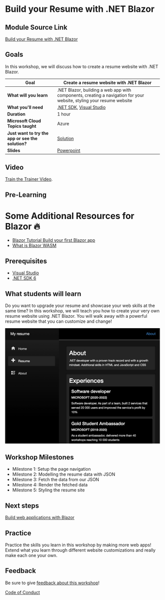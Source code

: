 # Build your Resume with .NET Blazor

## Module Source Link

[Build your Resume with .NET Blazor](https://github.com/microsoft/dotnetconf-studentzone/tree/main/Build%20your%20Project%20Portfolio%20website%20with%20.NET)

## Goals

In this workshop, we will discuss how to create a resume website with .NET Blazor.

| **Goal**              | Create a resume website with .NET Blazor                                    |
| ----------------------------- | --------------------------------------------------------------------- |
| **What will you learn**       | .NET Blazor, building a web app with components, creating a navigation for your website, styling your resume website                                        |
| **What you'll need**          | [.NET SDK](https://dotnet.microsoft.com/download/dotnet/6.0?WT.mc_id=academic-78652-leestott), [Visual Studio](https://visualstudio.microsoft.com/?WT.mc_id=academic-78652-leestott) |
| **Duration**                  | 1 hour                                                                |
| **Microsoft Cloud Topics taught**                  | Azure                                                                |
| **Just want to try the app or see the solution?** | [Solution](solution)                          |
| **Slides** | [Powerpoint](slides.pdf) 
                         
## Video

[Train the Trainer Video](https://youtu.be/SCJu7YPNtdQ?t=2596).

## Pre-Learning

# Some Additional Resources for Blazor :fire:
- [Blazor Tutorial Build your first Blazor app](https://dotnet.microsoft.com/en-us/learn/aspnet/blazor-tutorial/intro?WT.mc_id=academic-78652-leestott)
- [What is Blazor WASM](https://preview.blazorise.com/blog/what-is-blazor-wasm)

## Prerequisites

* [Visual Studio](https://visualstudio.microsoft.com/?WT.mc_id=academic-78652-leestott)
* [.NET SDK 6](https://dotnet.microsoft.com/download/dotnet/6.0?WT.mc_id=academic-78652-leestott)
  
## What students will learn

Do you want to upgrade your resume and showcase your web skills at the same time? In this workshop, we will teach you how to create your very own resume website using .NET Blazor. You will walk away with a powerful resume website that you can customize and change!

![Resume Website](solution/resume-demo.png)

## Workshop Milestones
- Milestone 1: Setup the page navigation
- Milestone 2: Modelling the resume data with JSON
- Milestone 3: Fetch the data from our JSON
- Milestone 4: Render the fetched data
- Milestone 5: Styling the resume site


## Next steps

[Build web applications with Blazor](https://aka.ms/BlazorWebApp)

## Practice

Practice the skills you learn in this workshop by making more web apps! Extend what you learn through different website customizations and really make each one your own.

## Feedback

Be sure to give [feedback about this workshop](https://forms.office.com/r/MdhJWMZthR)!

[Code of Conduct](../CODE_OF_CONDUCT.md)


